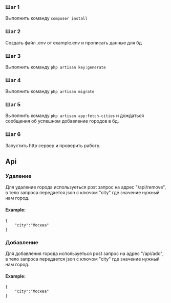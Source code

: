 ### Шаг 1

Выполнить команду ```composer install ```

### Шаг 2

Создать файл .env от example.env и прописать данные для бд

### Шаг 3

Выполнить команду ```php artisan key:generate```

### Шаг 4

Выполнить команду ```php artisan migrate```

### Шаг 5

Выполнить команду ```php artisan app:fetch-cities``` и дождаться сообщения об успешном добавление городов в бд.

### Шаг 6

Запустить http сервер и проверить работу.

## Api

### Удаление

Для удаление города используеться post запрос на адрес "/api/remove",
в тело запроса передается json с ключом "city" где значение нужный нам город.

#### Example:

``` 
{
    "city":"Москва"
}
```

### Добавление

Для добавления города используеться post запрос на адрес "/api/add",
в тело запроса передается json с ключом "city" где значение нужный нам город.

#### Example:

``` 
{
    "city":"Москва"
}
```
